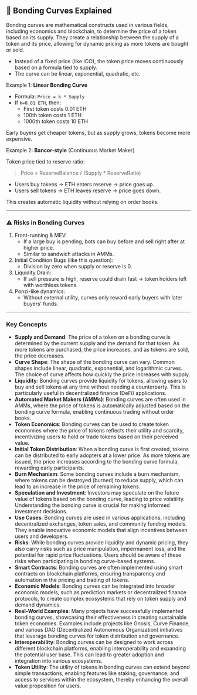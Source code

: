 ## 📘 Bonding Curves Explained

Bonding curves are mathematical constructs used in various fields, including economics and blockchain, to determine the price of a token based on its supply. They create a relationship between the supply of a token and its price, allowing for dynamic pricing as more tokens are bought or sold.
- Instead of a fixed price (like ICO), the token price moves continuously based on a formula tied to supply.
- The curve can be linear, exponential, quadratic, etc.

Example 1: **Linear Bonding Curve**
- Formula: `Price = k * Supply`
- If `k=0.01 ETH`, then:
  - First token costs 0.01 ETH
  - 100th token costs 1 ETH
  - 1000th token costs 10 ETH

Early buyers get cheaper tokens, but as supply grows, tokens become more expensive.

Example 2: **Bancor-style** (Continuous Market Maker)

Token price tied to reserve ratio:
> Price = ReserveBalance / (Supply * ReserveRatio)
- Users buy tokens → ETH enters reserve → price goes up.
- Users sell tokens → ETH leaves reserve → price goes down.

This creates automatic liquidity without relying on order books.

---
### ⚠️ Risks in Bonding Curves
1. Front-running & MEV:
   - If a large buy is pending, bots can buy before and sell right after at higher price.
   - Similar to sandwich attacks in AMMs.
2. Initial Condition Bugs (like this question):
   - Division by zero when supply or reserve is 0.
3. Liquidity Drain:
   - If sell pressure is high, reserve could drain fast → token holders left with worthless tokens.
4. Ponzi-like dynamics:
   - Without external utility, curves only reward early buyers with later buyers’ funds.
---

### Key Concepts
- **Supply and Demand**: The price of a token on a bonding curve is determined by the current supply and the demand for that token. As more tokens are purchased, the price increases, and as tokens are sold, the price decreases.
- **Curve Shape**: The shape of the bonding curve can vary. Common shapes include linear, quadratic, exponential, and logarithmic curves. The choice of curve affects how quickly the price increases with supply.
- **Liquidity**: Bonding curves provide liquidity for tokens, allowing users to buy and sell tokens at any time without needing a counterparty. This is particularly useful in decentralized finance (DeFi) applications.
- **Automated Market Makers (AMMs)**: Bonding curves are often used in AMMs, where the price of tokens is automatically adjusted based on the bonding curve formula, enabling continuous trading without order books.
- **Token Economics**: Bonding curves can be used to create token economies where the price of tokens reflects their utility and scarcity, incentivizing users to hold or trade tokens based on their perceived value.
- **Initial Token Distribution**: When a bonding curve is first created, tokens can be distributed to early adopters at a lower price. As more tokens are issued, the price increases according to the bonding curve formula, rewarding early participants.
- **Burn Mechanism**: Some bonding curves include a burn mechanism, where tokens can be destroyed (burned) to reduce supply, which can lead to an increase in the price of remaining tokens.
- **Speculation and Investment**: Investors may speculate on the future value of tokens based on the bonding curve, leading to price volatility. Understanding the bonding curve is crucial for making informed investment decisions.
- **Use Cases**: Bonding curves are used in various applications, including decentralized exchanges, token sales, and community funding models. They enable innovative economic models that align incentives between users and developers.
- **Risks**: While bonding curves provide liquidity and dynamic pricing, they also carry risks such as price manipulation, impermanent loss, and the potential for rapid price fluctuations. Users should be aware of these risks when participating in bonding curve-based systems.
- **Smart Contracts**: Bonding curves are often implemented using smart contracts on blockchain platforms, ensuring transparency and automation in the pricing and trading of tokens.
- **Economic Models**: Bonding curves can be integrated into broader economic models, such as prediction markets or decentralized finance protocols, to create complex ecosystems that rely on token supply and demand dynamics.
- **Real-World Examples**: Many projects have successfully implemented bonding curves, showcasing their effectiveness in creating sustainable token economies. Examples include projects like Gnosis, Curve Finance, and various DAO (Decentralized Autonomous Organization) initiatives that leverage bonding curves for token distribution and governance.
- **Interoperability**: Bonding curves can be designed to work across different blockchain platforms, enabling interoperability and expanding the potential user base. This can lead to greater adoption and integration into various ecosystems.
- **Token Utility**: The utility of tokens in bonding curves can extend beyond simple transactions, enabling features like staking, governance, and access to services within the ecosystem, thereby enhancing the overall value proposition for users.
